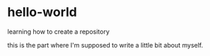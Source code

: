 # hello-world
learning how to create a repository

this is the part where I'm supposed to write a little bit about myself.
